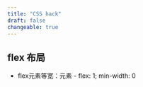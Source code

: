 ```yaml
---
title: "CSS hack"
draft: false
changeable: true
---
```


## flex 布局

- flex元素等宽：元素 - flex: 1; min-width: 0
